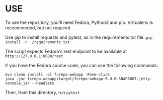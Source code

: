 USE
===

To use the repository, you'll need Fedora, Python3 and pip. Virtualenv is reccommeded, but not required.

Use pip to install requests and pytest, as in the requirements.txt file: `pip install -r ./requirements.txt`

The script expects Fedora's rest endpoint to be available at `http://127.0.0.1:8080/rest`

If you have the Fedora source code, you can use the following commands:

    mvn clean install -pl fcrepo-webapp -Pone-click
    java -jar fcrepo-webapp/target/fcrepo-webapp-5.0.0-SNAPSHOT-jetty-console.jar --headless

Then, from this directory, run `pytest`
